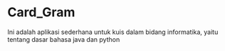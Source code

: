 # Card_Gram
Ini adalah aplikasi sederhana untuk kuis dalam bidang informatika, yaitu tentang dasar bahasa java dan python
